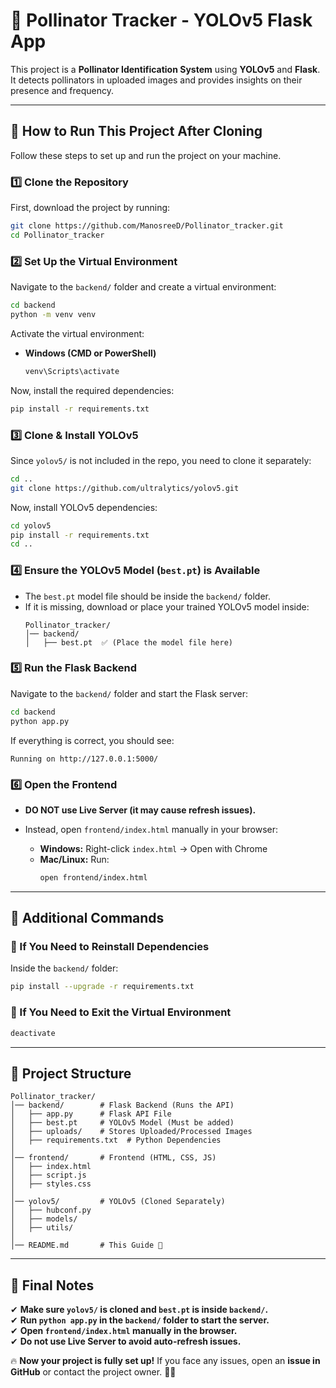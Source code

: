 # 🐝 Pollinator Tracker - YOLOv5 Flask App

This project is a **Pollinator Identification System** using **YOLOv5** and **Flask**.  
It detects pollinators in uploaded images and provides insights on their presence and frequency.

---

## 🚀 How to Run This Project After Cloning

Follow these steps to set up and run the project on your machine.

### 1️⃣ Clone the Repository

First, download the project by running:

```sh
git clone https://github.com/ManosreeD/Pollinator_tracker.git
cd Pollinator_tracker
```

### 2️⃣ Set Up the Virtual Environment

Navigate to the `backend/` folder and create a virtual environment:

```sh
cd backend
python -m venv venv
```

Activate the virtual environment:
- **Windows (CMD or PowerShell)**

    ```sh
    venv\Scripts\activate
    ```


Now, install the required dependencies:
```sh
pip install -r requirements.txt
```

### 3️⃣ Clone & Install YOLOv5

Since `yolov5/` is not included in the repo, you need to clone it separately:
```sh
cd ..
git clone https://github.com/ultralytics/yolov5.git
```

Now, install YOLOv5 dependencies:
```sh
cd yolov5
pip install -r requirements.txt
cd ..
```

### 4️⃣ Ensure the YOLOv5 Model (`best.pt`) is Available

- The `best.pt` model file should be inside the `backend/` folder.
- If it is missing, download or place your trained YOLOv5 model inside:
    ```
    Pollinator_tracker/
    │── backend/
    │   ├── best.pt  ✅ (Place the model file here)
    ```

### 5️⃣ Run the Flask Backend

Navigate to the `backend/` folder and start the Flask server:

```sh
cd backend
python app.py
```

If everything is correct, you should see:

```
Running on http://127.0.0.1:5000/
```

### 6️⃣ Open the Frontend

- **DO NOT use Live Server (it may cause refresh issues).**

- Instead, open `frontend/index.html` manually in your browser:
    - **Windows:** Right-click `index.html` → Open with Chrome  
    - **Mac/Linux:** Run:
        ```sh
        open frontend/index.html
        ```

---

## 📌 Additional Commands

### 🔄 If You Need to Reinstall Dependencies

Inside the `backend/` folder:
```sh
pip install --upgrade -r requirements.txt
```

### 🐍 If You Need to Exit the Virtual Environment

```sh
deactivate
```

---

## 🚀 Project Structure

```
Pollinator_tracker/
│── backend/        # Flask Backend (Runs the API)
│   ├── app.py      # Flask API File
│   ├── best.pt     # YOLOv5 Model (Must be added)
│   ├── uploads/    # Stores Uploaded/Processed Images
│   ├── requirements.txt  # Python Dependencies
│
│── frontend/       # Frontend (HTML, CSS, JS)
│   ├── index.html
│   ├── script.js
│   ├── styles.css
│
│── yolov5/         # YOLOv5 (Cloned Separately)
│   ├── hubconf.py  
│   ├── models/
│   ├── utils/
│
│── README.md       # This Guide 🚀
```

---

## 🎯 Final Notes

✔ **Make sure `yolov5/` is cloned and `best.pt` is inside `backend/`.**  
✔ **Run `python app.py` in the `backend/` folder to start the server.**  
✔ **Open `frontend/index.html` manually in the browser.**  
✔ **Do not use Live Server to avoid auto-refresh issues.**  

🔥 **Now your project is fully set up!** If you face any issues, open an **issue in GitHub** or contact the project owner. 🚀😊
